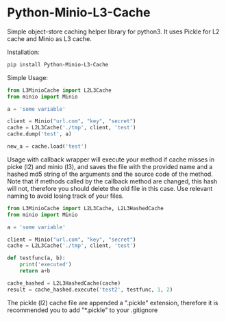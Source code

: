 # Python-Minio-L3-Cache
Simple object-store caching helper library for python3. It uses Pickle for L2 cache and Minio as L3 cache.

Installation:
```bash
pip install Python-Minio-L3-Cache
```

Simple Usage:
``` python
from L3MinioCache import L2L3Cache
from minio import Minio

a = 'some variable'

client = Minio("url.com", "key", "secret")
cache = L2L3Cache('./tmp', client, 'test')
cache.dump('test', a)

new_a = cache.load('test')
```

Usage with callback wrapper will execute your method if cache misses in picke (l2) and minio (l3), and saves the file with the provided name and a hashed md5 string of the arguments and the source code of the method. Note that if methods called by the callback method are changed, this hash will not, therefore you should delete the old file in this case. Use relevant naming to avoid losing track of your files.

``` python
from L3MinioCache import L2L3Cache, L2L3HashedCache
from minio import Minio

a = 'some variable'

client = Minio("url.com", "key", "secret")
cache = L2L3Cache('./tmp', client, 'test')

def testfunc(a, b):
    print('executed')
    return a+b

cache_hashed = L2L3HashedCache(cache)
result = cache_hashed.execute('test2', testfunc, 1, 2)
```

The pickle (l2) cache file are appended a ".pickle" extension, therefore it is recommended you to add "*.pickle" to your .gitignore